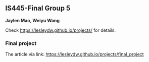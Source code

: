 ## IS445-Final Group 5
<b>Jaylen Mao, Weiyu Wang</b>

Check https://lesleydw.github.io/projects/ for details. 
### Final project
The article via link: https://lesleydw.github.io/projects/final_project

